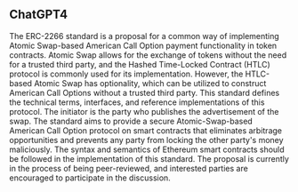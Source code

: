 ## ChatGPT4

The ERC-2266 standard is a proposal for a common way of implementing Atomic Swap-based American Call Option payment functionality in token contracts. Atomic Swap allows for the exchange of tokens without the need for a trusted third party, and the Hashed Time-Locked Contract (HTLC) protocol is commonly used for its implementation. However, the HTLC-based Atomic Swap has optionality, which can be utilized to construct American Call Options without a trusted third party. This standard defines the technical terms, interfaces, and reference implementations of this protocol. The initiator is the party who publishes the advertisement of the swap. The standard aims to provide a secure Atomic-Swap-based American Call Option protocol on smart contracts that eliminates arbitrage opportunities and prevents any party from locking the other party's money maliciously. The syntax and semantics of Ethereum smart contracts should be followed in the implementation of this standard. The proposal is currently in the process of being peer-reviewed, and interested parties are encouraged to participate in the discussion.
